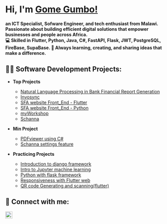 <h1>Hi, I'm <a href="https://www.linkedin.com/in/gome-gumbo-162441193/"> Gome Gumbo!</a> <br/></h1>
<b>an ICT Specialist, Sofware Engineer, and tech enthusiast from Malawi.<br>
Passionate about building efficient digital solutions that empower businesses and people across Africa.<br>
💻 Skilled in Flutter, Python, Java, C#, FastAPI, Flask, JWT, PostgreSQL, FireBase, SupaBase.
🚀 Always learning, creating, and sharing ideas that make a difference.</b>

<h2>👨‍💻 Software Development Projects:</h2>

- <b>Top Projects</b>
  - [Natural Language Processing in Bank Financial Report Generation](https://github.com/GomeGumbo/Natural-Language-Processing-in-Bank-Financial-Report-Generation)
  - [Invosync](https://github.com/GomeGumbo/Invosync-v1)
  - [SFA website Front_End - Flutter](https://github.com/GomeGumbo/sfa_web_frontend)
  - [SFA website Front_End - Python](https://github.com/GomeGumbo/sfa_web_backend-python-)
  - [myWorkshop](https://github.com/GomeGumbo/myWorkshop)
  - [Schanna](https://github.com/GomeGumbo/Schanna)
  
- <b>Min Project</b>
  - [PDFviewer using C#](https://github.com/GomeGumbo/PDFviewer-using-Csharp)<b><i></b></i>
  - [Schanna settings feature](https://github.com/JUMAPETER736/SCANNER_MOBILE-APP)
    
- <b>Practicing Projects</b>
  - [Introduction to django framework](https://github.com/GomeGumbo/introduction-to-django-framework)
  - [Intro to Jupyter machine learning](https://github.com/GomeGumbo/intro-to-jupyter-machine-learning)
  - [Python with flask framework](https://github.com/GomeGumbo/python-with-flask)
  - [Responsiveness with Flutter web](https://github.com/GomeGumbo/Responsive-Flutter-web-app)
  - [QR code Generating and scanning(flutter)](https://github.com/GomeGumbo/QRcode-Scanner-and-Generator-)<b><i></b></i>


<h2> 🤳 Connect with me:</h2>


[<img align="left" alt="JoshMadakor | LinkedIn" width="22px" src="https://cdn.jsdelivr.net/npm/simple-icons@v3/icons/linkedin.svg" />][linkedin]


[linkedin]: https://linkedin.com/in/gome-gumbo-162441193/

<!--
**joshmadakor1/joshmadakor1** is a ✨ _special_ ✨ repository because its `README.md` (this file) appears on your GitHub profile.

Here are some ideas to get you started:

- 🔭 I’m currently working on ...
- 🌱 I’m currently learning ...
- 👯 I’m looking to collaborate on ...
- 🤔 I’m looking for help with ...
- 💬 Ask me about ...
- 📫 How to reach me: ...
- 😄 Pronouns: ...
- ⚡ Fun fact: ...
-->
